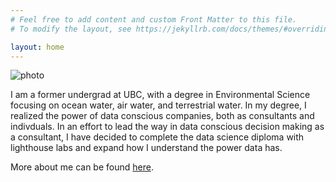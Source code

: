 ```yaml
---
# Feel free to add content and custom Front Matter to this file.
# To modify the layout, see https://jekyllrb.com/docs/themes/#overriding-theme-defaults

layout: home
---
```

![photo](/assets/gc.jpg)

I am a former undergrad at UBC, with a degree in Environmental Science focusing on ocean water, air water, and terrestrial water. In my degree, I realized the power of data conscious companies, both as consultants and indivduals. In an effort to lead the way in data conscious decision making as a consultant, I have decided to complete the data science diploma with lighthouse labs and expand how I understand the power data has.

More about me can be found [here]().



